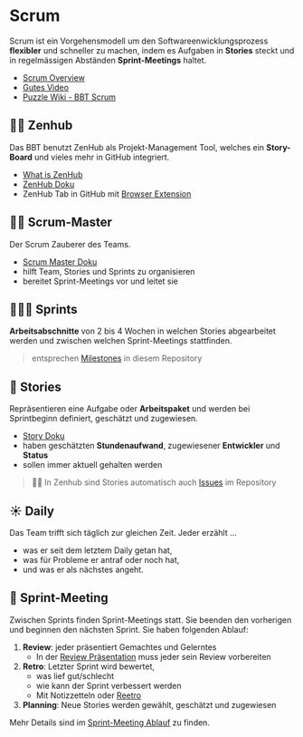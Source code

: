 # Scrum
Scrum ist ein Vorgehensmodell um den Softwareenwicklungsprozess **flexibler** und schneller zu machen, indem es Aufgaben in **Stories** steckt und in regelmässigen Abständen **Sprint-Meetings** haltet.

- [Scrum Overview](https://www.mountaingoatsoftware.com/agile/scrum/resources/overview)
- [Gutes Video](https://www.youtube.com/watch?v=4rBz9in_PsI)
- [Puzzle Wiki - BBT Scrum](https://wiki.puzzle.ch/Puzzle/BbtScrum)

## 🧘🏾 Zenhub

Das BBT benutzt ZenHub als Projekt-Management Tool, welches ein **Story-Board** und vieles mehr in GitHub integriert.

- [What is ZenHub](https://help.zenhub.com/support/solutions/articles/43000010778-what-is-zenhub-an-intro-to-zenhub-in-github)
- [ZenHub Doku](zenhub.md)
- ZenHub Tab in GitHub mit [Browser Extension](https://www.zenhub.com/extension)

## 🧙‍♂️ Scrum-Master
Der Scrum Zauberer des Teams.
- [Scrum Master Doku](scrum_master.md)
- hilft Team, Stories und Sprints zu organisieren
- bereitet Sprint-Meetings vor und leitet sie

## 🏃🏽‍♂️ Sprints

**Arbeitsabschnitte** von 2 bis 4 Wochen in welchen Stories abgearbeitet werden und zwischen welchen Sprint-Meetings stattfinden.

> entsprechen [Milestones](https://github.com/puzzle-bbt/bbt/milestones) in diesem Repository

## 🎫 Stories

Repräsentieren eine Aufgabe oder **Arbeitspaket** und werden bei Sprintbeginn definiert, geschätzt und zugewiesen.
* [Story Doku](story.md)
* haben geschätzten **Stundenaufwand**, zugewiesener **Entwickler** und **Status**
* sollen immer aktuell gehalten werden
> 🧘🏾 In Zenhub sind Stories automatisch auch [Issues](https://github.com/puzzle-bbt/bbt/issues) im Repository

## ☀️ Daily

Das Team trifft sich täglich zur gleichen Zeit. Jeder erzählt ...
- was er seit dem letztem Daily getan hat,
- was für Probleme er antraf oder noch hat,
- und was er als nächstes angeht.

## 🤝 Sprint-Meeting

Zwischen Sprints finden Sprint-Meetings statt. Sie beenden den vorherigen und beginnen den nächsten Sprint. 
Sie haben folgenden Ablauf:

1. **Review**: jeder präsentiert Gemachtes und Gelerntes
    - In der [Review Präsentation](review_presentation.md) muss jeder sein Review vorbereiten
2. **Retro**: Letzter Sprint wird bewertet,
    - was lief gut/schlecht
    - wie kann der Sprint verbessert werden
    - Mit Notizzetteln oder [Reetro](https://www.reetro.app/)
3. **Planning**: Neue Stories werden gewählt, geschätzt und zugewiesen

Mehr Details sind im [Sprint-Meeting Ablauf](sprint_meeting_ablauf.md) zu finden.
